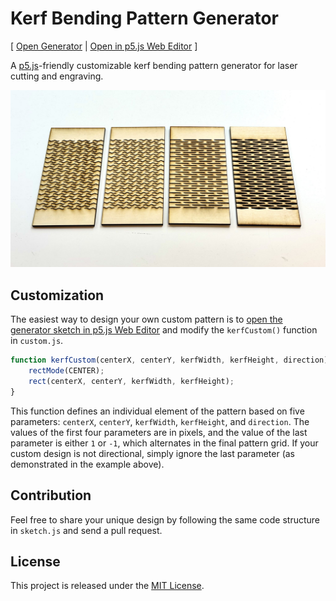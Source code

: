 # Kerf Bending Pattern Generator

[ [Open Generator](https://jackbdu.com/kerf-bending-pattern-generator/) \| [Open in p5.js Web Editor](https://editor.p5js.org/jackbdu/sketches/73gmSBBoS) ]

A [p5.js](https://p5js.org/)-friendly customizable kerf bending pattern generator for laser cutting and engraving.

![](assets/kerf-bending-pattern-laser-cut-samples.jpg)

## Customization

The easiest way to design your own custom pattern is to [open the generator sketch in p5.js Web Editor](https://editor.p5js.org/jackbdu/sketches/73gmSBBoS) and modify the `kerfCustom()` function in `custom.js`.

```javascript
function kerfCustom(centerX, centerY, kerfWidth, kerfHeight, direction) {
    rectMode(CENTER);
    rect(centerX, centerY, kerfWidth, kerfHeight);
}
```

This function defines an individual element of the pattern based on five parameters: `centerX`, `centerY`, `kerfWidth`, `kerfHeight`, and `direction`. The values of the first four parameters are in pixels, and the value of the last parameter is either `1` or `-1`, which alternates in the final pattern grid. If your custom design is not directional, simply ignore the last parameter (as demonstrated in the example above).

## Contribution

Feel free to share your unique design by following the same code structure in `sketch.js` and send a pull request.

## License

This project is released under the [MIT License](./LICENSE).
